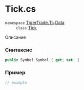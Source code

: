 
# Tick.cs
`namespace` [TigerTrade.Tc](../../../../TigerTrade.Tc.md).[Data](../../../../TigerTrade.Tc/Data.md)  
&nbsp;&nbsp;&nbsp;&nbsp;&nbsp;&nbsp;&nbsp;&nbsp;&nbsp;`class` [Tick](../../Tick.cs.md)

Описание

### Синтаксис
```csharp
public Symbol Symbol { get; set; }
```
### Пример  
```csharp
// example
```
